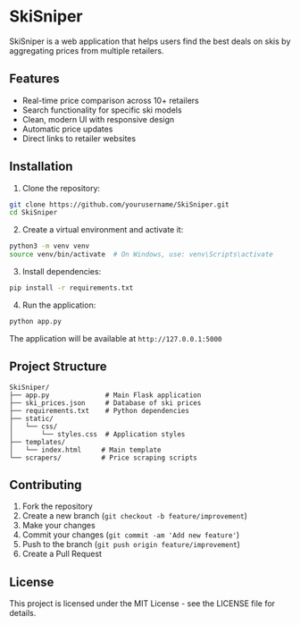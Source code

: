 # SkiSniper

SkiSniper is a web application that helps users find the best deals on skis by aggregating prices from multiple retailers.

## Features

- Real-time price comparison across 10+ retailers
- Search functionality for specific ski models
- Clean, modern UI with responsive design
- Automatic price updates
- Direct links to retailer websites

## Installation

1. Clone the repository:
```bash
git clone https://github.com/yourusername/SkiSniper.git
cd SkiSniper
```

2. Create a virtual environment and activate it:
```bash
python3 -m venv venv
source venv/bin/activate  # On Windows, use: venv\Scripts\activate
```

3. Install dependencies:
```bash
pip install -r requirements.txt
```

4. Run the application:
```bash
python app.py
```

The application will be available at `http://127.0.0.1:5000`

## Project Structure

```
SkiSniper/
├── app.py              # Main Flask application
├── ski_prices.json     # Database of ski prices
├── requirements.txt    # Python dependencies
├── static/            
│   └── css/
│       └── styles.css  # Application styles
├── templates/
│   └── index.html     # Main template
└── scrapers/          # Price scraping scripts
```

## Contributing

1. Fork the repository
2. Create a new branch (`git checkout -b feature/improvement`)
3. Make your changes
4. Commit your changes (`git commit -am 'Add new feature'`)
5. Push to the branch (`git push origin feature/improvement`)
6. Create a Pull Request

## License

This project is licensed under the MIT License - see the LICENSE file for details. 